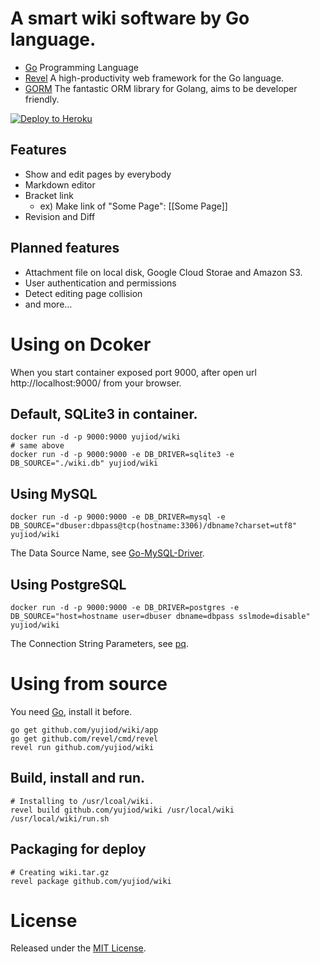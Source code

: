 # A smart wiki software by Go language.

* [Go](http://golang.org) Programming Language
* [Revel](http://revel.github.io/) A high-productivity web framework for the Go language.
* [GORM](https://github.com/jinzhu/gorm/) The fantastic ORM library for Golang, aims to be developer friendly.

[![Deploy to Heroku](https://www.herokucdn.com/deploy/button.png)](https://heroku.com/deploy)

## Features

* Show and edit pages by everybody
* Markdown editor
* Bracket link
    * ex) Make link of "Some Page": [[Some Page]]
* Revision and Diff

## Planned features

* Attachment file on local disk, Google Cloud Storae and Amazon S3.
* User authentication and permissions
* Detect editing page collision
* and more...

# Using on Dcoker

When you start container exposed port 9000, after open url http://localhost:9000/ from your browser.

## Default, SQLite3 in container.

    docker run -d -p 9000:9000 yujiod/wiki
    # same above
    docker run -d -p 9000:9000 -e DB_DRIVER=sqlite3 -e DB_SOURCE="./wiki.db" yujiod/wiki

## Using MySQL

    docker run -d -p 9000:9000 -e DB_DRIVER=mysql -e DB_SOURCE="dbuser:dbpass@tcp(hostname:3306)/dbname?charset=utf8" yujiod/wiki

The Data Source Name, see [Go-MySQL-Driver](https://github.com/go-sql-driver/mysql).

## Using PostgreSQL

    docker run -d -p 9000:9000 -e DB_DRIVER=postgres -e DB_SOURCE="host=hostname user=dbuser dbname=dbpass sslmode=disable" yujiod/wiki

The Connection String Parameters, see [pq](https://github.com/lib/pq).

# Using from source

You need [Go](http://golang.org), install it before.

    go get github.com/yujiod/wiki/app
    go get github.com/revel/cmd/revel
    revel run github.com/yujiod/wiki

## Build, install and run.

    # Installing to /usr/lcoal/wiki.
    revel build github.com/yujiod/wiki /usr/local/wiki
    /usr/local/wiki/run.sh

## Packaging for deploy

    # Creating wiki.tar.gz
    revel package github.com/yujiod/wiki

# License

Released under the [MIT License](http://www.opensource.org/licenses/MIT).
